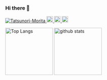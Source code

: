 ### Hi there 👋
<p align="left">
  <a href="https://github.com/Tatsunori-Morita/Tatsunori-Morita/">
    <img src="https://komarev.com/ghpvc/?username=Tatsunori-Morita" alt="Tatsunori-Morita" />
  </a>
  <a href="https://github.com/Tatsunori-Morita">
    <img height="20" src="https://img.shields.io/github/followers/Tatsunori-Morita?label=follow&logo=github&style=flat" />
  </a>
  <a href="http://qiita.com/king_of_morita">
    <img height="20" src="https://qiita-badge.apiapi.app/s/king_of_morita/posts.svg" />
  </a>
  <//qiita.com/king_of_morita">
    <img height="20" src="https://qiita-badge.apiapi.app/s/king_of_morita/contributions.svg" />
  </a>
</p>
<p align="left"> 
  <img alt="Top Langs" height="150px" src="https://github-readme-stats.vercel.app/api/top-langs/?username=Tatsunori-Morita&layout=compact&show_icons=true&theme=dark" />
  <img alt="github stats" height="150px" src="https://github-readme-stats.vercel.app/api?username=Tatsunori-Morita&theme=dark&show_icons=ture" />
</p>
